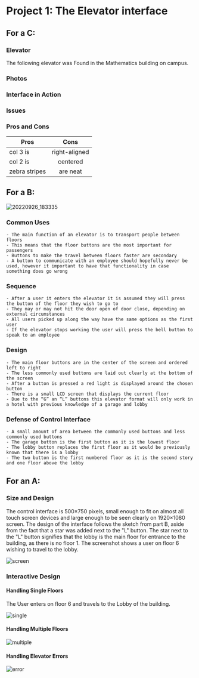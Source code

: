 # Project 1: The Elevator interface

## For a C:

### Elevator

The following elevator was Found in the Mathematics building on campus.

### Photos

### Interface in Action

### Issues

### Pros and Cons

| Pros          | Cons          |
| ------------- |:-------------:|
| col 3 is      | right-aligned | 
| col 2 is      | centered      | 
| zebra stripes | are neat      |  

## For a B:

![20220926_183335](https://user-images.githubusercontent.com/82000483/192629666-8fec563a-b9ec-4d10-9e9c-de73a5dc01f2.jpg)

### Common Uses 
    - The main function of an elevator is to transport people between floors
    - This means that the floor buttons are the most important for passengers
    - Buttons to make the travel between floors faster are secondary
    - A button to communicate with an employee should hopefully never be used, however it important to have that functionality in case something does go wrong

### Sequence 
    - After a user it enters the elevator it is assumed they will press the button of the floor they wish to go to
    - They may or may not hit the door open of door close, depending on external circumstances
    - All users picked up along the way have the same options as the first user
    - If the elevator stops working the user will press the bell button to speak to an employee

### Design
    - The main floor buttons are in the center of the screen and ordered left to right
    - The less commonly used buttons are laid out clearly at the bottom of the screen
    - After a button is pressed a red light is displayed around the chosen button
    - There is a small LCD screen that displays the current floor
    - Due to the “G” an “L” buttons this elevator format will only work in a hotel with previous knowledge of a garage and lobby 

### Defense of Control Interface
    - A small amount of area between the commonly used buttons and less commonly used buttons
    - The garage button is the first button as it is the lowest floor
    - The lobby button replaces the first floor as it would be previously known that there is a lobby
    - The two button is the first numbered floor as it is the second story and one floor above the lobby

## For an A:

### Size and Design
The control interface is 500×750 pixels, small enough to fit on almost all touch screen devices and large enough to be seen clearly on 1920×1080 screen. The design of the interface follows the sketch from part B, aside from the fact that a star was added next to the "L" button. The star next to the "L" button signifies that the lobby is the main floor for entrance to the building, as there is no floor 1. The screenshot shows a user on floor 6 wishing to travel to the lobby.

![screen](https://user-images.githubusercontent.com/82000483/192670656-0641eff7-3a91-4d7c-b89e-340987748c6a.png)

    
### Interactive Design 

#### Handling Single Floors

The User enters on floor 6 and travels to the Lobby of the building. 

![single](https://user-images.githubusercontent.com/82000483/192673003-5e0a66e0-58ab-401c-82bc-06ce9c6b438c.gif)


#### Handling Multiple Floors

![multiple](https://user-images.githubusercontent.com/82000483/192673283-ad899d69-dacb-48fe-b9ed-be6c795c7bb0.gif)


#### Handling Elevator Errors

![error](https://user-images.githubusercontent.com/82000483/192653031-7c009de5-5e90-4b99-81b1-176cf53126fa.gif)

